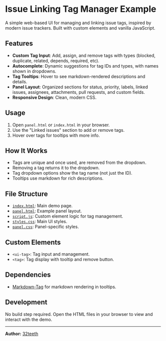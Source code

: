 # Issue Linking Tag Manager Example

A simple web-based UI for managing and linking issue tags, inspired by modern issue trackers. Built with custom elements and vanilla JavaScript.

## Features

- **Custom Tag Input**: Add, assign, and remove tags with types (blocked, duplicate, related, depends, required, etc).
- **Autocomplete**: Dynamic suggestions for tag IDs and types, with names shown in dropdowns.
- **Tag Tooltips**: Hover to see markdown-rendered descriptions and details.
- **Panel Layout**: Organized sections for status, priority, labels, linked issues, assignees, attachments, pull requests, and custom fields.
- **Responsive Design**: Clean, modern CSS.

## Usage

1. Open `panel.html` or `index.html` in your browser.
2. Use the "Linked issues" section to add or remove tags.
3. Hover over tags for tooltips with more info.

## How It Works

- Tags are unique and once used, are removed from the dropdown.
- Removing a tag returns it to the dropdown.
- Tag dropdown options show the tag name (not just the ID).
- Tooltips use markdown for rich descriptions.

## File Structure

- [`index.html`](index.html): Main demo page.
- [`panel.html`](panel.html): Example panel layout.
- [`script.js`](script.js): Custom element logic for tag management.
- [`styles.css`](styles.css): Main UI styles.
- [`panel.css`](panel.css): Panel-specific styles.

## Custom Elements

- `<ui-tag>`: Tag input and management.
- `<tag>`: Tag display with tooltip and remove button.

## Dependencies

- [Markdown-Tag](https://github.com/MarketingPipeline/Markdown-Tag) for markdown rendering in tooltips.

## Development

No build step required. Open the HTML files in your browser to view and interact with the demo.

---

**Author:** [32teeth](https://github.com/32teeth)
